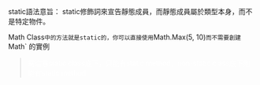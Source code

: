 static語法意旨： static修飾詞來宣告靜態成員，而靜態成員屬於類型本身，而不是特定物件。

Math Class` 中的方法就是static的，你可以直接使用 `Math.Max(5, 10)` 而不需要創建 `Math` 的實例

> <span style="color:white;">需注意static class底下，只能有static method，non-static class底下則能有static method</span>

